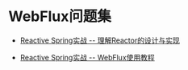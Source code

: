 # WebFlux问题集

- [Reactive Spring实战 -- 理解Reactor的设计与实现](https://mp.weixin.qq.com/s?__biz=MzI2MDQzMTU2MA==&amp;mid=2247484077&amp;idx=1&amp;sn=6bba6f55a34b4a78b894ab887b372073&amp;chksm=ea68890add1f001cdee5d11e5f37900014fdf710c6e29ddd21a498f3c9f4fb5dbc6ca7d00674&amp;token=390347395&amp;lang=zh_CN#rd)

- [Reactive Spring实战 -- WebFlux使用教程](https://segmentfault.com/a/1190000039003808)